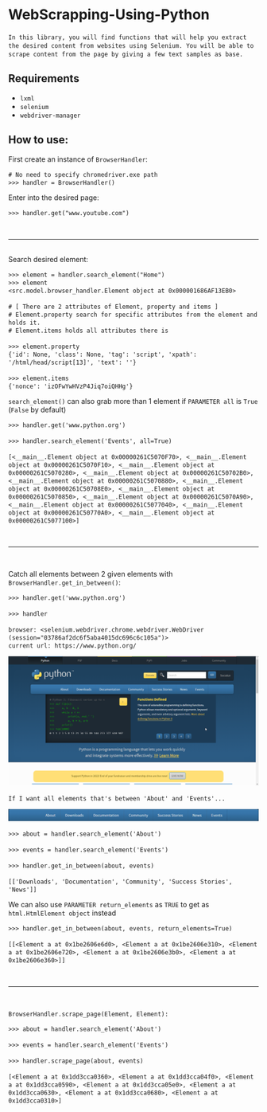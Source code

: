 # WebScrapping-Using-Python

`
In this library, you will find functions that will help you extract the desired content from websites using Selenium. You will be able to scrape content from the page by giving a few text samples as base.
`

## Requirements

- `lxml`
- `selenium`
- `webdriver-manager`

## How to use:

First create an instance of `BrowserHandler`:

>   

    # No need to specify chromedriver.exe path
    >>> handler = BrowserHandler()

Enter into the desired page:

>

    >>> handler.get("www.youtube.com")

<br>
<hr/>
<br>
Search desired element:

>


    >>> element = handler.search_element("Home")
    >>> element
    <src.model.browser_handler.Element object at 0x000001686AF13EB0>

    # [ There are 2 attributes of Element, property and items ]
    # Element.property search for specific attributes from the element and holds it.
    # Element.items holds all attributes there is

    >>> element.property
    {'id': None, 'class': None, 'tag': 'script', 'xpath': '/html/head/script[13]', 'text': ''}

    >>> element.items
    {'nonce': 'izOFwYwHVzP4Jiq7oiQHHg'}

`search_element()` can also grab more than 1 element if `PARAMETER all` is `True` (`False` by default)

>

    >>> handler.get('www.python.org')

    >>> handler.search_element('Events', all=True)

    [<__main__.Element object at 0x00000261C5070F70>, <__main__.Element object at 0x00000261C5070F10>, <__main__.Element object at 0x00000261C5070280>, <__main__.Element object at 0x00000261C50702B0>, <__main__.Element object at 0x00000261C5070880>, <__main__.Element object at 0x00000261C50708E0>, <__main__.Element object at 0x00000261C5070850>, <__main__.Element object at 0x00000261C5070A90>, <__main__.Element object at 0x00000261C5077040>, <__main__.Element object at 0x00000261C50770A0>, <__main__.Element object at 0x00000261C5077100>]
    



<br>
<hr/>
<br>

Catch all elements between 2 given elements with `BrowserHandler.get_in_between()`:

>

    >>> handler.get('www.python.org')

    >>> handler

    browser: <selenium.webdriver.chrome.webdriver.WebDriver (session="03786af2dc6f5aba4015dc696c6c105a")>
    current url: https://www.python.org/


![Screenshot](/resources/images/pythonorgsite.png)

>

    If I want all elements that's between 'About' and 'Events'...


![Screenshot](/resources/images/pythonorgel.png)

>

    >>> about = handler.search_element('About')

    >>> events = handler.search_element('Events')

    >>> handler.get_in_between(about, events)

    [['Downloads', 'Documentation', 'Community', 'Success Stories', 'News']]

We can also use `PARAMETER return_elements` as `TRUE` to get as `html.HtmlElement object` instead

>

    >>> handler.get_in_between(about, events, return_elements=True)

    [[<Element a at 0x1be2606e6d0>, <Element a at 0x1be2606e310>, <Element a at 0x1be2606e720>, <Element a at 0x1be2606e3b0>, <Element a at 0x1be2606e360>]]

<br>
<hr/>
<br>

`BrowserHandler.scrape_page(Element, Element):`

>

    >>> about = handler.search_element('About')

    >>> events = handler.search_element('Events')

    >>> handler.scrape_page(about, events)

    [<Element a at 0x1dd3cca0360>, <Element a at 0x1dd3cca04f0>, <Element a at 0x1dd3cca0590>, <Element a at 0x1dd3cca05e0>, <Element a at 0x1dd3cca0630>, <Element a at 0x1dd3cca0680>, <Element a at 0x1dd3cca0310>]